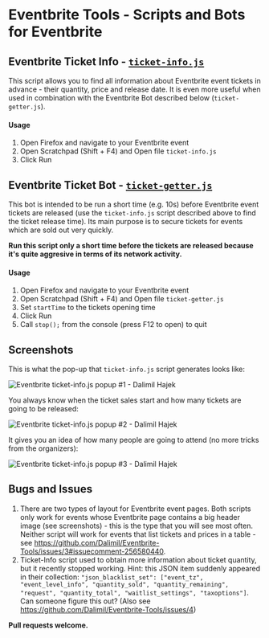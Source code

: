 # Eventbrite Tools - Scripts and Bots for Eventbrite

## Eventbrite Ticket Info - [`ticket-info.js`](https://raw.githubusercontent.com/Dalimil/Eventbrite-Tools/master/ticket-info.js)

This script allows you to find all information about Eventbrite event tickets in advance - their quantity, price and release date. It is even more useful when used in combination with the Eventbrite Bot described below (`ticket-getter.js`).

#### Usage
1. Open Firefox and navigate to your Eventbrite event
2. Open Scratchpad (Shift + F4) and Open file `ticket-info.js`
3. Click Run


## Eventbrite Ticket Bot - [`ticket-getter.js`](https://raw.githubusercontent.com/Dalimil/Eventbrite-Tools/master/ticket-getter.js)

This bot is intended to be run a short time (e.g. 10s) before Eventbrite event tickets are released (use the `ticket-info.js` script described above to find the ticket release time). Its main purpose is to secure tickets for events which are sold out very quickly. 

**Run this script only a short time before the tickets are released because it's quite aggresive in terms of its network activity.**

#### Usage
1. Open Firefox and navigate to your Eventbrite event
2. Open Scratchpad (Shift + F4) and Open file `ticket-getter.js`
3. Set `startTime` to the tickets opening time
4. Click Run
5. Call `stop();` from the console (press F12 to open) to quit

## Screenshots
This is what the pop-up that `ticket-info.js` script generates looks like:

![Eventbrite ticket-info.js popup #1 - Dalimil Hajek](https://github.com/Dalimil/Eventbrite-Tools/blob/master/screenshots/event_tickets_second.png)

You always know when the ticket sales start and how many tickets are going to be released:

![Eventbrite ticket-info.js popup #2 - Dalimil Hajek](https://github.com/Dalimil/Eventbrite-Tools/blob/master/screenshots/event_unavailable.png)

It gives you an idea of how many people are going to attend (no more tricks from the organizers):

![Eventbrite ticket-info.js popup #3 - Dalimil Hajek](https://github.com/Dalimil/Eventbrite-Tools/blob/master/screenshots/event_tickets_first.png)


## Bugs and Issues
1. There are two types of layout for Eventbrite event pages. Both scripts only work for events whose Eventbrite page contains a big header image (see screenshots) - this is the type that you will see most often. Neither script will work for events that list tickets and prices in a table - see https://github.com/Dalimil/Eventbrite-Tools/issues/3#issuecomment-256580440.
2. Ticket-Info script used to obtain more information about ticket quantity, but it recently stopped working. Hint: this JSON item suddenly appeared in their collection: `"json_blacklist_set": ["event_tz", "event_level_info", "quantity_sold", "quantity_remaining", "request", "quantity_total", "waitlist_settings", "taxoptions"]`. Can someone figure this out? (Also see https://github.com/Dalimil/Eventbrite-Tools/issues/4)

**Pull requests welcome.**
